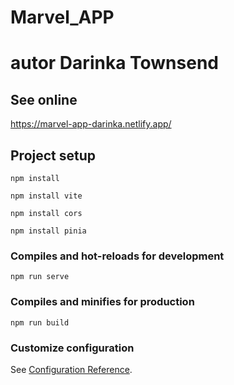 # Marvel_APP
# autor Darinka Townsend

## See online
https://marvel-app-darinka.netlify.app/



## Project setup
```
npm install
```
```
npm install vite
```
```
npm install cors
```
```
npm install pinia
```

### Compiles and hot-reloads for development
```
npm run serve
```

### Compiles and minifies for production
```
npm run build
```

### Customize configuration
See [Configuration Reference](https://cli.vuejs.org/config/).
